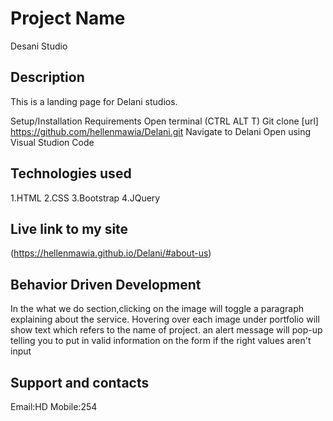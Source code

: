 # Project Name

Desani Studio

## Description

This is a landing page for Delani studios.

Setup/Installation Requirements
Open terminal (CTRL ALT T) Git clone [url] https://github.com/hellenmawia/Delani.git Navigate to Delani Open using Visual Studion Code

## Technologies used

1.HTML
2.CSS
3.Bootstrap
4.JQuery

## Live link to my site

(https://hellenmawia.github.io/Delani/#about-us)

## Behavior Driven Development

In the what we do section,clicking on the image will toggle a paragraph explaining about the service. Hovering over each image under portfolio will show text which refers to the name of project. an alert message will pop-up telling you to put in valid information on the form if the right values aren't input

## Support and contacts

Email:HD Mobile:254
